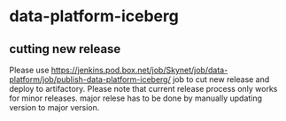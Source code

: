 # data-platform-iceberg


## cutting new release

Please use https://jenkins.pod.box.net/job/Skynet/job/data-platform/job/publish-data-platform-iceberg/ job to cut new release and deploy to artifactory.
Please note that current release process only works for minor releases. major relese has to be done by manually updating version to major version.

